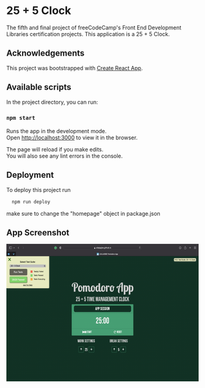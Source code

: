 
# 25 + 5 Clock

The fifth and final project of freeCodeCamp's Front End Development Libraries certification projects. This application is a 25 + 5 Clock.

## Acknowledgements

This project was bootstrapped with [Create React App](https://github.com/facebook/create-react-app).

## Available scripts

In the project directory, you can run:

### `npm start`

Runs the app in the development mode.\
Open [http://localhost:3000](http://localhost:3000) to view it in the browser.

The page will reload if you make edits.\
You will also see any lint errors in the console.


## Deployment

To deploy this project run

```bash
  npm run deploy
```

make sure to change the "homepage" object in package.json
## App Screenshot

![App Screenshot](https://raw.githubusercontent.com/A3AJAGBE/react-pomodoro-app/main/25%2B5.png)

